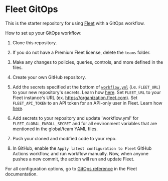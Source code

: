 # Fleet GitOps

This is the starter repository for using [Fleet](https://fleetdm.com) with a GitOps workflow.

How to set up your GitOps workflow:

1. Clone this repository.

2. If you do not have a Premium Fleet license, delete the `teams` folder.

3. Make any changes to policies, queries, controls, and more defined in the files.

4. Create your own GitHub repository.

5. Add the secrets specified at the bottom of [`workflow.yml`](https://github.com/fleetdm/fleet-gitops/blob/main/.github/workflows/workflow.yml) (i.e. `FLEET_URL`) to your new repository's secrets. Learn how [here](https://docs.github.com/en/actions/security-guides/using-secrets-in-github-actions#creating-secrets-for-a-repository). Set `FLEET_URL` to your Fleet instance's URL (ex. https://organization.fleet.com). Set `FLEET_API_TOKEN` to an API token for an API-only user in Fleet. Learn how [here](https://fleetdm.com/docs/using-fleet/fleetctl-cli#create-api-only-user).

6. Add secrets to your repository and update 'workflow.yml' for `FLEET_GLOBAL_ENROLL_SECRET` and for all environment variables that are mentioned in the global/team YAML files.

8. Push your cloned and modified code to your repo.

9. In GitHub, enable the `Apply latest configuration to Fleet` GitHub Actions workflow, and run workflow manually. Now, when anyone pushes a new commit, the action will run and update Fleet.

For all configuration options, go to [GitOps reference](https://fleetdm.com/docs/using-fleet/gitops) in the Fleet documentation.
